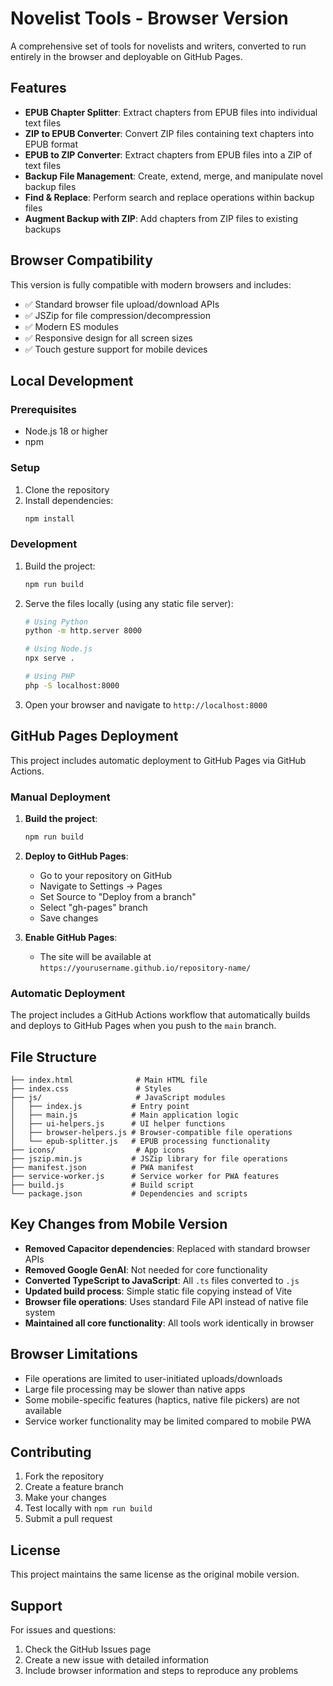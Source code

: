 # Novelist Tools - Browser Version

A comprehensive set of tools for novelists and writers, converted to run entirely in the browser and deployable on GitHub Pages.

## Features

- **EPUB Chapter Splitter**: Extract chapters from EPUB files into individual text files
- **ZIP to EPUB Converter**: Convert ZIP files containing text chapters into EPUB format
- **EPUB to ZIP Converter**: Extract chapters from EPUB files into a ZIP of text files
- **Backup File Management**: Create, extend, merge, and manipulate novel backup files
- **Find & Replace**: Perform search and replace operations within backup files
- **Augment Backup with ZIP**: Add chapters from ZIP files to existing backups

## Browser Compatibility

This version is fully compatible with modern browsers and includes:
- ✅ Standard browser file upload/download APIs
- ✅ JSZip for file compression/decompression
- ✅ Modern ES modules
- ✅ Responsive design for all screen sizes
- ✅ Touch gesture support for mobile devices

## Local Development

### Prerequisites
- Node.js 18 or higher
- npm

### Setup
1. Clone the repository
2. Install dependencies:
   ```bash
   npm install
   ```

### Development
1. Build the project:
   ```bash
   npm run build
   ```

2. Serve the files locally (using any static file server):
   ```bash
   # Using Python
   python -m http.server 8000

   # Using Node.js
   npx serve .

   # Using PHP
   php -S localhost:8000
   ```

3. Open your browser and navigate to `http://localhost:8000`

## GitHub Pages Deployment

This project includes automatic deployment to GitHub Pages via GitHub Actions.

### Manual Deployment

1. **Build the project**:
   ```bash
   npm run build
   ```

2. **Deploy to GitHub Pages**:
   - Go to your repository on GitHub
   - Navigate to Settings → Pages
   - Set Source to "Deploy from a branch"
   - Select "gh-pages" branch
   - Save changes

3. **Enable GitHub Pages**:
   - The site will be available at `https://yourusername.github.io/repository-name/`

### Automatic Deployment

The project includes a GitHub Actions workflow that automatically builds and deploys to GitHub Pages when you push to the `main` branch.

## File Structure

```
├── index.html              # Main HTML file
├── index.css               # Styles
├── js/                     # JavaScript modules
│   ├── index.js           # Entry point
│   ├── main.js            # Main application logic
│   ├── ui-helpers.js      # UI helper functions
│   ├── browser-helpers.js # Browser-compatible file operations
│   └── epub-splitter.js   # EPUB processing functionality
├── icons/                  # App icons
├── jszip.min.js           # JSZip library for file operations
├── manifest.json          # PWA manifest
├── service-worker.js      # Service worker for PWA features
├── build.js               # Build script
└── package.json           # Dependencies and scripts
```

## Key Changes from Mobile Version

- **Removed Capacitor dependencies**: Replaced with standard browser APIs
- **Removed Google GenAI**: Not needed for core functionality
- **Converted TypeScript to JavaScript**: All `.ts` files converted to `.js`
- **Updated build process**: Simple static file copying instead of Vite
- **Browser file operations**: Uses standard File API instead of native file system
- **Maintained all core functionality**: All tools work identically in browser

## Browser Limitations

- File operations are limited to user-initiated uploads/downloads
- Large file processing may be slower than native apps
- Some mobile-specific features (haptics, native file pickers) are not available
- Service worker functionality may be limited compared to mobile PWA

## Contributing

1. Fork the repository
2. Create a feature branch
3. Make your changes
4. Test locally with `npm run build`
5. Submit a pull request

## License

This project maintains the same license as the original mobile version.

## Support

For issues and questions:
1. Check the GitHub Issues page
2. Create a new issue with detailed information
3. Include browser information and steps to reproduce any problems
